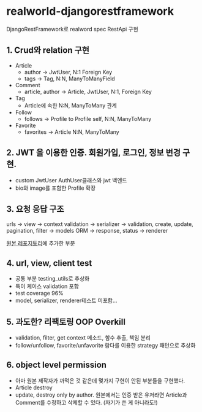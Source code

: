 # realworld-djangorestframework

DjangoRestFramework로 realword spec RestApi 구현
## 1. Crud와 relation 구현
- Article
  - author -> JwtUser, N:1 Foreign Key
  - tags -> Tag, N:N, ManyToManyField
- Comment
  - article, author -> Article, JwtUser, N:1, Foreign Key
- Tag
  - Article에 속한 N:N, ManyToMany 관계
- Follow
  - follows -> Profile to Profile self, N:N, ManyToMany
- Favorite 
  - favorites -> Article N:N, ManyToMany

## 2. JWT 을 이용한 인증. 회원가입, 로그인, 정보 변경 구현.
- custom JwtUser AuthUser클래스와 jwt 백엔드
- bio와 image를 포함한 Profile 확장

## 3. 요청 응답 구조
urls
-> view -> context validation
  -> serializer -> validation, create, update, pagination, filter
    -> models ORM
  -> response, status
  -> renderer
  
[원본 레포지토리](https://github.com/gothinkster/django-realworld-example-app)에 추가한 부분

## 4. url, view, client test
- 공통 부분 testing_utils로 추상화
- 특이 케이스 validation 포함
- test coverage 96%
- model, serializer, renderer테스트 미포함...

## 5. 과도한? 리팩토링 OOP Overkill
- validation, filter, get context 메소드, 함수 추출, 책임 분리
- follow/unfollow, favorite/unfavorite 람다를 이용한 strategy 패턴으로 추상화

## 6. object level permission
- 아마 원본 제작자가 까먹은 것 같은데 몇가지 구현이 안된 부분들을 구현했다.
- Article destroy
- update, destroy only by author. 원본에서는 인증 받은 유저라면 Article과 Comment를 수정하고 삭제할 수 있다. (자기가 쓴 게 아니라도!)
